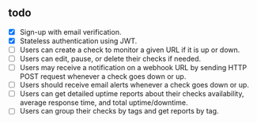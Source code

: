 ## todo 

- [x] Sign-up with email verification.
- [x] Stateless authentication using JWT.
- [ ] Users can create a check to monitor a given URL if it is up or down.
- [ ] Users can edit, pause, or delete their checks if needed.
- [ ] Users may receive a notification on a webhook URL by sending HTTP POST request whenever a check goes down or up.
- [ ] Users should receive email alerts whenever a check goes down or up.
- [ ] Users can get detailed uptime reports about their checks availability, average response time, and total uptime/downtime.
- [ ] Users can group their checks by tags and get reports by tag.